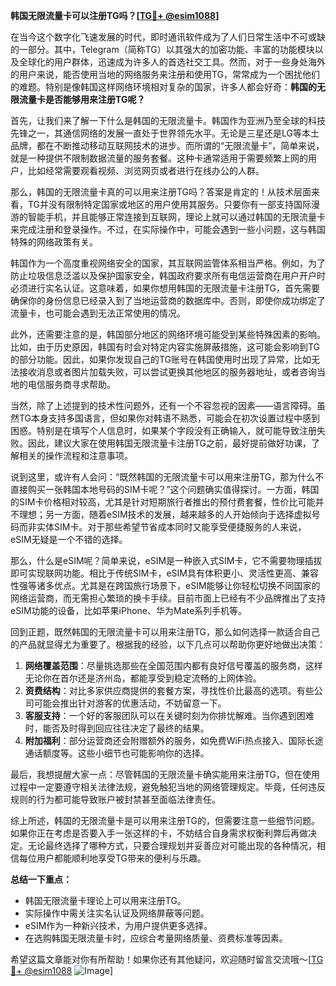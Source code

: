 **韩国无限流量卡可以注册TG吗？[[TG💪+ @esim1088](https://t.me/s/esim1088)]**

在当今这个数字化飞速发展的时代，即时通讯软件成为了人们日常生活中不可或缺的一部分。其中，Telegram（简称TG）以其强大的加密功能、丰富的功能模块以及全球化的用户群体，迅速成为许多人的首选社交工具。然而，对于一些身处海外的用户来说，能否使用当地的网络服务来注册和使用TG，常常成为一个困扰他们的难题。特别是像韩国这样网络环境相对复杂的国家，许多人都会好奇：**韩国的无限流量卡是否能够用来注册TG呢？**

首先，让我们来了解一下什么是韩国的无限流量卡。韩国作为亚洲乃至全球的科技先锋之一，其通信网络的发展一直处于世界领先水平。无论是三星还是LG等本土品牌，都在不断推动移动互联网技术的进步。而所谓的“无限流量卡”，简单来说，就是一种提供不限制数据流量的服务套餐。这种卡通常适用于需要频繁上网的用户，比如经常需要观看视频、浏览网页或者进行在线办公的人群。

那么，韩国的无限流量卡真的可以用来注册TG吗？答案是肯定的！从技术层面来看，TG并没有限制特定国家或地区的用户使用其服务。只要你有一部支持国际漫游的智能手机，并且能够正常连接到互联网，理论上就可以通过韩国的无限流量卡来完成注册和登录操作。不过，在实际操作中，可能会遇到一些小问题，这与韩国特殊的网络政策有关。

韩国作为一个高度重视网络安全的国家，其互联网监管体系相当严格。例如，为了防止垃圾信息泛滥以及保护国家安全，韩国政府要求所有电信运营商在用户开户时必须进行实名认证。这意味着，如果你想用韩国的无限流量卡注册TG，首先需要确保你的身份信息已经录入到了当地运营商的数据库中。否则，即使你成功绑定了流量卡，也可能会遇到无法正常使用的情况。

此外，还需要注意的是，韩国部分地区的网络环境可能受到某些特殊因素的影响。比如，由于历史原因，韩国有时会对特定内容实施屏蔽措施，这可能会影响到TG的部分功能。因此，如果你发现自己的TG账号在韩国使用时出现了异常，比如无法接收消息或者图片加载失败，可以尝试更换其他地区的服务器地址，或者咨询当地的电信服务商寻求帮助。

当然，除了上述提到的技术性问题外，还有一个不容忽视的因素——语言障碍。虽然TG本身支持多国语言，但如果你对韩语不熟悉，可能会在初次设置过程中感到困惑。特别是在填写个人信息时，如果某个字段没有正确输入，就可能导致注册失败。因此，建议大家在使用韩国无限流量卡注册TG之前，最好提前做好功课，了解相关的操作流程和注意事项。

说到这里，或许有人会问：“既然韩国的无限流量卡可以用来注册TG，那为什么不直接购买一张韩国本地号码的SIM卡呢？”这个问题确实值得探讨。一方面，韩国的SIM卡价格相对较高，尤其是针对短期旅行者推出的预付费套餐，性价比可能并不理想；另一方面，随着eSIM技术的发展，越来越多的人开始倾向于选择虚拟号码而非实体SIM卡。对于那些希望节省成本同时又能享受便捷服务的人来说，eSIM无疑是一个不错的选择。

那么，什么是eSIM呢？简单来说，eSIM是一种嵌入式SIM卡，它不需要物理插拔即可实现联网功能。相比于传统SIM卡，eSIM具有体积更小、灵活性更高、兼容性强等诸多优点。尤其是在跨国旅行场景下，eSIM能够让你轻松切换不同国家的网络运营商，而无需担心繁琐的换卡手续。目前市面上已经有不少品牌推出了支持eSIM功能的设备，比如苹果iPhone、华为Mate系列手机等。

回到正题，既然韩国的无限流量卡可以用来注册TG，那么如何选择一款适合自己的产品就显得尤为重要了。根据我的经验，以下几点可以帮助你更好地做出决策：

1. **网络覆盖范围**：尽量挑选那些在全国范围内都有良好信号覆盖的服务商，这样无论你在首尔还是济州岛，都能享受到稳定流畅的上网体验。
2. **资费结构**：对比多家供应商提供的套餐方案，寻找性价比最高的选项。有些公司可能会推出针对游客的优惠活动，不妨留意一下。
3. **客服支持**：一个好的客服团队可以在关键时刻为你排忧解难。当你遇到困难时，能否及时得到回应往往决定了最终的结果。
4. **附加福利**：部分运营商还会附赠额外的服务，如免费WiFi热点接入、国际长途通话额度等。这些小细节也可能影响你的选择。

最后，我想提醒大家一点：尽管韩国的无限流量卡确实能用来注册TG，但在使用过程中一定要遵守相关法律法规，避免触犯当地的网络管理规定。毕竟，任何违反规则的行为都可能导致账户被封禁甚至面临法律责任。

综上所述，韩国的无限流量卡是可以用来注册TG的，但需要注意一些细节问题。如果你正在考虑是否要入手一张这样的卡，不妨结合自身需求权衡利弊后再做决定。无论最终选择了哪种方式，只要合理规划并妥善应对可能出现的各种情况，相信每位用户都能顺利地享受TG带来的便利与乐趣。

**总结一下重点：**
- 韩国无限流量卡理论上可以用来注册TG。
- 实际操作中需关注实名认证及网络屏蔽等问题。
- eSIM作为一种新兴技术，为用户提供更多选择。
- 在选购韩国无限流量卡时，应综合考量网络质量、资费标准等因素。

希望这篇文章能对你有所帮助！如果你还有其他疑问，欢迎随时留言交流哦～[[TG💪+ @esim1088](https://t.me/s/esim1088) ![Image](https://i.postimg.cc/4NQfJmqS/Snipaste-2025-05-13-00-14-12.png)]